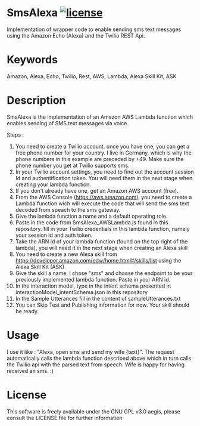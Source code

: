 # SmsAlexa [![license](https://img.shields.io/badge/license-GPLv3-brightgreen.svg)](LICENSE)
Implementation of wrapper code to enable sending sms text messages using the Amazon Echo (Alexa) and the Twilio REST Api.

# Keywords 
Amazon, Alexa, Echo, Twilio, Rest, AWS, Lambda, Alexa Skill Kit, ASK

# Description
 SmsAlexa is the implementation of an Amazon AWS Lambda function which enables sending of SMS text messages via voice.

 Steps : 
  
 1. You need to create a Twilio account. once you have one, you can get a free phone number for your country. I live in Germany, which is why the phone numbers in this example are preceded by +49. Make sure the phone number you get at Twilio supports sms.
 2. In your Twilio account settings, you need to find out the account session Id and authentification token. You will need them in the next stage when creating your lambda function.
 3. If you don't already have one, get an Amazon AWS account (free). 
 4. From the AWS Console (https://aws.amazon.com), you need to create a Lambda function wich will execute the code that will send the sms text decoded from speach to the sms gateway.
 5. Give the lambda function a name and a default operating role.
 6. Paste in the code from SmsAlexa_AWSLambda.js found in this repository. fill in your Twilio credentials in this lambda function, namely your session id and auth token.
 7. Take the ARN id of your lambda function (found on the top right of the lambda), you will need it in the next stage when creating an Alexa skill
 8. You need to create a new Alexa skill from https://developer.amazon.com/edw/home.html#/skills/list using the Alexa Skill Kit (ASK)
 9. Give the skill a name, I chose "sms" and choose the endpoint to be your previously implemented lambda function. Paste in your ARN id.
 10. In the interaction model, type in the intent schema presented in interactionModel_intentSchema.json in this repository
 11. In the Sample Utterances fill in the content of sampleUtterances.txt
 12. You can Skip Test and Publishing information for now. Your skill should be ready.
 
# Usage
I use it like : "Alexa, open sms and send my wife {text}". The request automatically calls the lambda function described above which in turn calls the Twilio api with the parsed text from speech. Wife is happy for having received an sms. :) 
 
# License
This software is freely available under the GNU GPL v3.0 aegis, please consult the LICENSE file for further information
